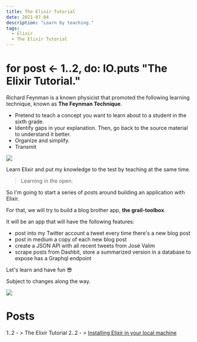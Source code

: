 ```yaml
---
title: The Elixir Tutorial
date: 2021-07-04
description: "Learn by teaching."
tags:
  - Elixir
  - The Elixir Tutorial
---
```


# for post <- 1..2, do: IO.puts "The Elixir Tutorial." 

Richard Feynman is a known physicist that promoted the following learning technique, known as **The Feynman Technique**.

- Pretend to teach a concept you want to learn about to a student in the sixth grade.
- Identify gaps in your explanation. Then, go back to the source material to understand it better.
- Organize and simplify.
- Transmit 

![](https://media.giphy.com/media/l2R06HpuWmc3pnBks/giphy.gif)

Learn Elixir and put my knowledge to the test by teaching at the same time. 

> Learning in the open.

So I'm going to start a series of posts around building an application with Elixir.

For that, we will try to build a blog brother app, **the grail-toolbox**.

It will be an app that will have the following features:

- post into my Twitter account a tweet every time there's a new blog post
- post in medium a copy of each new blog post
- create a JSON API with all recent tweets from José Valim
- scrape posts from Dashbit, store a summarized version in a database to expose has a Graphql endpoint

Let's learn and have fun 😎

Subject to changes along the way. 

![](https://media.giphy.com/media/03L3XIy2uKaLE5TIfG/giphy.gif)

# Posts

1..2 - > The Elixir Tutorial
2..2 - > [Installing Elixir in your local machine](https://elixirgraildiary.com/posts/2021-07-02-elixir-tutorial-install-elixir/)
